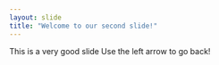 ```yaml
---
layout: slide
title: "Welcome to our second slide!"
---
```

This is a very good slide
Use the left arrow to go back!
